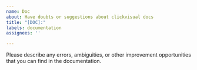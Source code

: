 ```yaml
---
name: Doc
about: Have doubts or suggestions about clickvisual docs
title: "[DOC]:"
labels: documentation
assignees: ''

---
```


Please describe any errors, ambiguities, or other improvement opportunities that you can find in the documentation.
